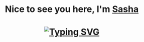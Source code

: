 <h1 align="center">Nice to see you here, I'm <a href="https://t.me/EsUnoAlpha" target="_blank">Sasha</a> 

  
<h1 align="center"><a href="https://git.io/typing-svg"><img src="https://readme-typing-svg.demolab.com?font=Fira+Code&pause=1000&width=435&lines=Cyber+security+student" alt="Typing SVG" /></a>
